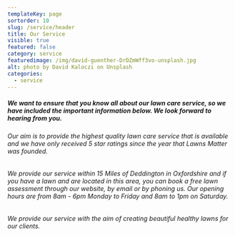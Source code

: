 ```yaml
---
templateKey: page
sortorder: 10
slug: /service/header
title: Our Service
visible: true
featured: false
category: service
featuredimage: /img/david-guenther-DrDZmWff3vo-unsplash.jpg
alt: photo by David Kaloczi on Unsplash
categories:
  - service
---
```


##### We want to ensure that you know all about our lawn care service, so we have included the important information below. We look forward to hearing from you.

###### Our aim is to provide the highest quality lawn care service that is available and we have only received 5 star ratings since the year that Lawns Matter was founded.

###### We provide our service within 15 Miles of Deddington in Oxfordshire and if you have a lawn and are located in this area, you can book a free lawn assessment through our website, by email or by phoning us. Our opening hours are from 8am - 6pm Monday to Friday and 8am to 1pm on Saturday.

###### We provide our service with the aim of creating beautiful healthy lawns for our clients.
